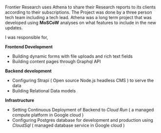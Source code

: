Frontier Research uses Athena to share their Research reports to its clients according to their subscriptions. The Project was done by a three person tech team including a tech lead. Athena was a long term project that was developed using **MoSCoW** analyses on what features to include in the new updates.


I was responsible for, 


**Frontend Development** 
* Building dynamic forms with file uploads and rich text fields 
* Building content pages through Graphql API 

**Backend development** 
* Configuring Strapi ( Open source Node.js headless CMS ) to serve the data 
* Building Relational Data models 

**Infrastructure** 
* Setting Continuous Deployment of Backend to *Cloud Run* ( a managed compute platform in Google cloud )
* Configuring Postgres database for development and production using *CloudSql* ( managed database service in Google cloud )


